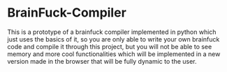 # BrainFuck-Compiler

This is a prototype of a brainfuck compiler implemented in python which just uses the basics of it, so you are only able to write your own brainfuck code and compile it through this project, but you will not be able to see memory and more cool functionalities which will be implemented in a new version made in the browser that will be fully dynamic to the user.
